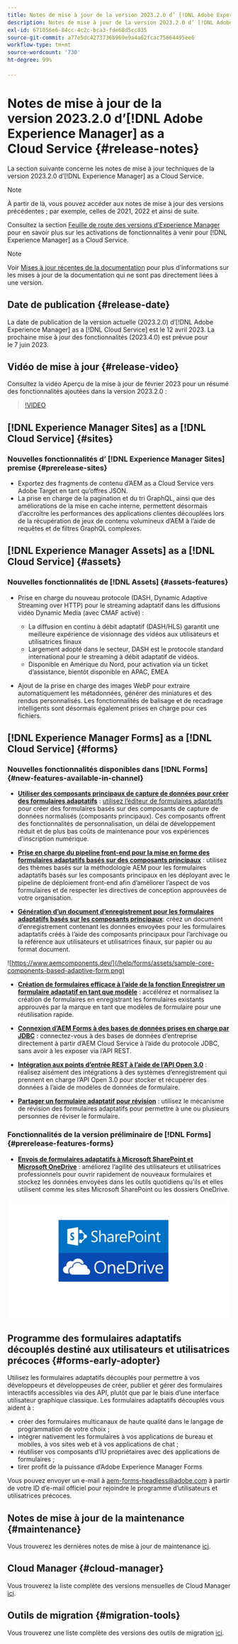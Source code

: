 ```yaml
---
title: Notes de mise à jour de la version 2023.2.0 d’ [!DNL Adobe Experience Manager]  as a Cloud Service.
description: Notes de mise à jour de la version 2023.2.0 d’ [!DNL Adobe Experience Manager]  as a Cloud Service.
exl-id: 671056e6-84cc-4c2c-bca3-fde68d5cc835
source-git-commit: a77e5dc4273736b969e9a4a62fcac75664495ee6
workflow-type: tm+mt
source-wordcount: '730'
ht-degree: 99%

---
```


# Notes de mise à jour de la version 2023.2.0 d’[!DNL Adobe Experience Manager] as a Cloud Service {#release-notes}

La section suivante concerne les notes de mise à jour techniques de la version 2023.2.0 d’[!DNL Experience Manager] as a Cloud Service.

>[!NOTE]
>
>À partir de là, vous pouvez accéder aux notes de mise à jour des versions précédentes ; par exemple, celles de 2021, 2022 et ainsi de suite.
>
>Consultez la section [Feuille de route des versions d’Experience Manager](https://experienceleague.adobe.com/docs/experience-manager-release-information/aem-release-updates/update-releases-roadmap.html?lang=fr) pour en savoir plus sur les activations de fonctionnalités à venir pour [!DNL Experience Manager] as a Cloud Service.

>[!NOTE]
>
>Voir [Mises à jour récentes de la documentation](https://experienceleague.adobe.com/docs/experience-manager-release-information/aem-release-updates/doc-updates/documentation-updates.html?lang=fr) pour plus d’informations sur les mises à jour de la documentation qui ne sont pas directement liées à une version.

## Date de publication {#release-date}

La date de publication de la version actuelle (2023.2.0) d’[!DNL Adobe Experience Manager] as a [!DNL Cloud Service] est le 12 avril 2023. La prochaine mise à jour des fonctionnalités (2023.4.0) est prévue pour le 7 juin 2023.

## Vidéo de mise à jour {#release-video}

Consultez la vidéo Aperçu de la mise à jour de février 2023 pour un résumé des fonctionnalités ajoutées dans la version 2023.2.0 :

>[!VIDEO](https://video.tv.adobe.com/v/3416885/?quality=12)

## [!DNL Experience Manager Sites] as a [!DNL Cloud Service] {#sites}

### Nouvelles fonctionnalités d’ [!DNL Experience Manager Sites] premise {#prerelease-sites}

* Exportez des fragments de contenu d’AEM as a Cloud Service vers Adobe Target en tant qu’offres JSON.
* La prise en charge de la pagination et du tri GraphQL, ainsi que des améliorations de la mise en cache interne, permettent désormais d’accroître les performances des applications clientes découplées lors de la récupération de jeux de contenu volumineux d’AEM à l’aide de requêtes et de filtres GraphQL complexes.

## [!DNL Experience Manager Assets] as a [!DNL Cloud Service] {#assets}

### Nouvelles fonctionnalités de [!DNL Assets] {#assets-features}

* Prise en charge du nouveau protocole (DASH, Dynamic Adaptive Streaming over HTTP) pour le streaming adaptatif dans les diffusions vidéo Dynamic Media (avec CMAF activé) :
   * La diffusion en continu à débit adaptatif (DASH/HLS) garantit une meilleure expérience de visionnage des vidéos aux utilisateurs et utilisatrices finaux
   * Largement adopté dans le secteur, DASH est le protocole standard international pour le streaming à débit adaptatif de vidéos.
   * Disponible en Amérique du Nord, pour activation via un ticket d’assistance, bientôt disponible en APAC, EMEA

* Ajout de la prise en charge des images WebP pour extraire automatiquement les métadonnées, générer des miniatures et des rendus personnalisés. Les fonctionnalités de balisage et de recadrage intelligents sont désormais également prises en charge pour ces fichiers.

## [!DNL Experience Manager Forms] as a [!DNL Cloud Service] {#forms}

### Nouvelles fonctionnalités disponibles dans [!DNL Forms] {#new-features-available-in-channel}

* **[Utiliser des composants principaux de capture de données pour créer des formulaires adaptatifs](https://experienceleague.adobe.com/docs/experience-manager-core-components/using/adaptive-forms/introduction.html?lang=fr)** : [utilisez l’éditeur de formulaires adaptatifs](/help/forms/creating-adaptive-form-core-components.md) pour créer des formulaires basés sur des composants de capture de données normalisés (composants principaux). Ces composants offrent des fonctionnalités de personnalisation, un délai de développement réduit et de plus bas coûts de maintenance pour vos expériences d’inscription numérique.

* **[Prise en charge du pipeline front-end pour la mise en forme des formulaires adaptatifs basés sur des composants principaux](/help/forms/using-themes-in-core-components.md)** : utilisez des thèmes basés sur la méthodologie AEM pour les formulaires adaptatifs basés sur les composants principaux en les déployant avec le pipeline de déploiement front-end afin d’améliorer l’aspect de vos formulaires et de respecter les directives de conception approuvées de votre organisation.

* **[Génération d’un document d’enregistrement pour les formulaires adaptatifs basés sur les composants principaux](/help/forms/generate-document-of-record-core-components.md)**: créez un document d’enregistrement contenant les données envoyées pour les formulaires adaptatifs créés à l’aide des composants principaux pour l’archivage ou la référence aux utilisateurs et utilisatrices finaux, sur papier ou au format document.

![https://www.aemcomponents.dev/](/help/forms/assets/sample-core-components-based-adaptive-form.png)

* **[Création de formulaires efficace à l’aide de la fonction Enregistrer un formulaire adaptatif en tant que modèle](/help/forms/template-editor.md#save-an-adaptive-form-as-template-saving-adaptive-form-as-template)** : accélérez et normalisez la création de formulaires en enregistrant les formulaires existants approuvés par la marque en tant que modèles de formulaire pour une réutilisation rapide.

* **[Connexion d’AEM Forms à des bases de données prises en charge par JDBC](/help/forms/configure-data-sources.md#configure-relational-database-configure-relational-database)** : connectez-vous à des bases de données d’entreprise directement à partir d’AEM Cloud Service à l’aide du protocole JDBC, sans avoir à les exposer via l’API REST.

* **[Intégration aux points d’entrée REST à l’aide de l’API Open 3.0](/help/forms/configure-data-sources.md#configure-restful-services-open-api-specification-version-20-configure-restful-services-swagger-version30)** : réalisez aisément des intégrations à des systèmes d’enregistrement qui prennent en charge l’API Open 3.0 pour stocker et récupérer des données à l’aide de modèles de données de formulaire.

* **[Partager un formulaire adaptatif pour révision](/help/forms/create-reviews-forms.md)** : utilisez le mécanisme de révision des formulaires adaptatifs pour permettre à une ou plusieurs personnes de réviser le formulaire.


### Fonctionnalités de la version préliminaire de [!DNL Forms] {#prerelease-features-forms}

* **[Envois de formulaires adaptatifs à Microsoft SharePoint et Microsoft OneDrive](/help/forms/configuring-submit-actions.md)** : améliorez l’agilité des utilisateurs et utilisatrices professionnels pour ouvrir rapidement de nouveaux formulaires et stockez les données envoyées dans les outils quotidiens qu’ils et elles utilisent comme les sites Microsoft SharePoint ou les dossiers OneDrive.

![Envoi de formulaires adaptatifs à Microsoft SharePoint et Microsoft OneDrive](/help/forms/assets/onedrive-and-sharepoint.jpg)


## Programme des formulaires adaptatifs découplés destiné aux utilisateurs et utilisatrices précoces {#forms-early-adopter}

Utilisez les formulaires adaptatifs découplés pour permettre à vos développeurs et développeuses de créer, publier et gérer des formulaires interactifs accessibles via des API, plutôt que par le biais d’une interface utilisateur graphique classique. Les formulaires adaptatifs découplés vous aident à :

* créer des formulaires multicanaux de haute qualité dans le langage de programmation de votre choix ;
* intégrer nativement les formulaires à vos applications de bureau et mobiles, à vos sites web et à vos applications de chat ;
* réutiliser vos composants d’IU propriétaires avec des applications de formulaires ;
* tirer profit de la puissance d’Adobe Experience Manager Forms

Vous pouvez envoyer un e-mail à aem-forms-headless@adobe.com à partir de votre ID d’e-mail officiel pour rejoindre le programme d’utilisateurs et utilisatrices précoces.

## Notes de mise à jour de la maintenance {#maintenance}

Vous trouverez les dernières notes de mise à jour de maintenance [ici](/help/release-notes/maintenance/latest.md).

## Cloud Manager {#cloud-manager}

Vous trouverez la liste complète des versions mensuelles de Cloud Manager [ici](/help/implementing/cloud-manager/release-notes/current.md).

## Outils de migration {#migration-tools}

Vous trouverez une liste complète des versions des outils de migration [ici](/help/journey-migration/release-notes/release-notes-migration-tools-current.md).
